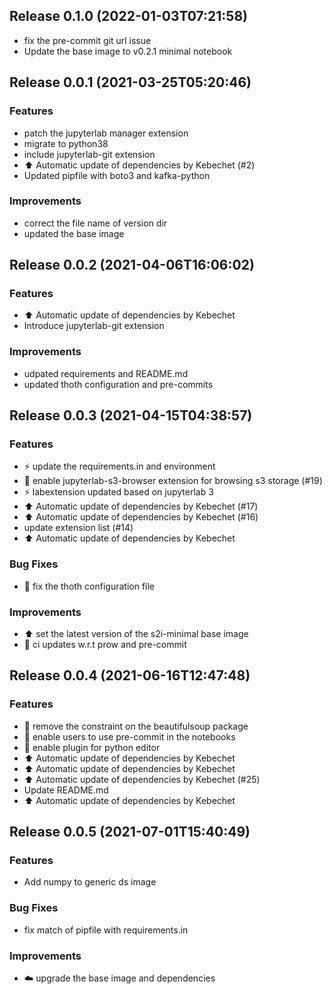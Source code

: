 
## Release 0.1.0 (2022-01-03T07:21:58)
* fix the pre-commit git url issue
* Update the base image to v0.2.1 minimal notebook

## Release 0.0.1 (2021-03-25T05:20:46)
### Features
* patch the jupyterlab manager extension
* migrate to python38
* include jupyterlab-git extension
* :arrow_up: Automatic update of dependencies by Kebechet (#2)
* Updated pipfile with boto3 and kafka-python
### Improvements
* correct the file name of version dir
* updated the base image

## Release 0.0.2 (2021-04-06T16:06:02)
### Features
* :arrow_up: Automatic update of dependencies by Kebechet
* Introduce jupyterlab-git extension
### Improvements
* udpated requirements and README.md
* updated thoth configuration and pre-commits

## Release 0.0.3 (2021-04-15T04:38:57)
### Features
* :zap: update the requirements.in and environment
* :whale: enable jupyterlab-s3-browser extension for browsing s3 storage (#19)
* :zap: labextension updated based on jupyterlab 3
* :arrow_up: Automatic update of dependencies by Kebechet (#17)
* :arrow_up: Automatic update of dependencies by Kebechet (#16)
* update extension list (#14)
* :arrow_up: Automatic update of dependencies by Kebechet
### Bug Fixes
* :construction_worker: fix the thoth configuration file
### Improvements
* :arrow_up: set the latest version of the s2i-minimal base image
* :robot: ci updates w.r.t prow and pre-commit

## Release 0.0.4 (2021-06-16T12:47:48)
### Features
* :whale: remove the constraint on the beautifulsoup package
* :panda_face: enable users to use pre-commit in the notebooks
* :turtle: enable plugin for python editor
* :arrow_up: Automatic update of dependencies by Kebechet
* :arrow_up: Automatic update of dependencies by Kebechet
* :arrow_up: Automatic update of dependencies by Kebechet (#25)
* Update README.md
* :arrow_up: Automatic update of dependencies by Kebechet

## Release 0.0.5 (2021-07-01T15:40:49)
### Features
* Add numpy to generic ds image
### Bug Fixes
* fix match of pipfile with requirements.in
### Improvements
* :cloud: upgrade the base image and dependencies
